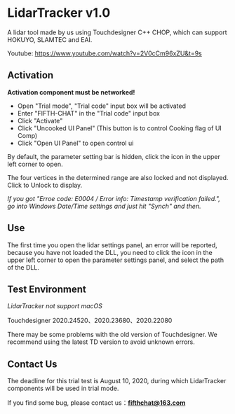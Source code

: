 # LidarTracker v1.0

A lidar tool made by us using Touchdesigner C++ CHOP, which can support HOKUYO, SLAMTEC and EAI.

Youtube: https://www.youtube.com/watch?v=2V0cCm96xZU&t=9s


## Activation

**Activation component must be networked!**

* Open "Trial mode", "Trial code" input box will be activated
* Enter "FIFTH-CHAT" in the "Trial code" input box
* Click "Activate"
* Click "Uncooked UI Panel" (This button is to control Cooking flag of UI Comp)
* Click "Open UI Panel" to open control ui

By default, the parameter setting bar is hidden, click the icon in the upper left corner to open.

The four vertices in the determined range are also locked and not displayed. Click to Unlock to display.

*If you got "Erroe code: E0004 / Error info: Timestamp verification failed.", go into Windows Date/Time settings and just hit "Synch" and then.*

## Use

The first time you open the lidar settings panel, an error will be reported, because you have not loaded the DLL, you need to click the icon in the upper left corner to open the parameter settings panel, and select the path of the DLL.

## Test Environment

*LidarTracker not support macOS*

Touchdesigner 2020.24520、2020.23680、2020.22080

There may be some problems with the old version of Touchdesigner. We recommend using the latest TD version to avoid unknown errors.

## Contact Us

The deadline for this trial test is August 10, 2020, during which LidarTracker components will be used in trial mode.

If you find some bug, please contact us：**fifthchat@163.com**
